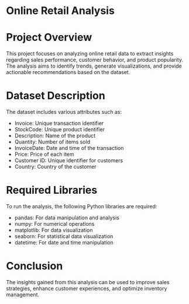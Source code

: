 # Online Retail Analysis
# Project Overview
This project focuses on analyzing online retail data to extract insights regarding sales performance, customer behavior, and product popularity. The analysis aims to identify trends, generate visualizations, and provide actionable recommendations based on the dataset.

# Dataset Description
The dataset includes various attributes such as:

* Invoice: Unique transaction identifier
* StockCode: Unique product identifier
* Description: Name of the product
* Quantity: Number of items sold
* InvoiceDate: Date and time of the transaction
* Price: Price of each item
* Customer ID: Unique identifier for customers
* Country: Country of the customer

# Required Libraries
To run the analysis, the following Python libraries are required:
* pandas: For data manipulation and analysis
* numpy: For numerical operations
* matplotlib: For data visualization
* seaborn: For statistical data visualization
* datetime: For date and time manipulation

# Conclusion
The insights gained from this analysis can be used to improve sales strategies, enhance customer experiences, and optimize inventory management.

